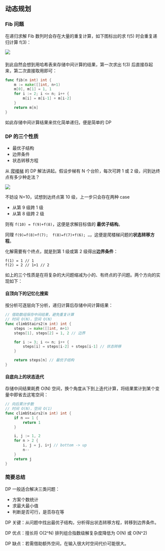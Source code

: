 ## 动态规划

### Fib 问题

在递归求解 Fib 数列时会存在大量的重复计算，如下图标出的求 f(5) 时会重复递归计算 f(3)：

![](https://images.yinzige.com/2019-01-02-020021.png)

到此自然会想到用哈希表来存储中间计算的结果，第一次求出 f(3) 后直接存起来，第二次直接取用即可：

```go
func fib(n int) int {
	m := make([]int, n+1)
	m[0], m[1] = 1, 1
	for i := 2; i <= n; i++ {
		m[i] = m[i-1] + m[i-2]
	}
	return m[n]
}
```

如此存储中间计算结果来优化简单递归，便是简单的 DP



### DP 的三个性质

- 最优子结构
- 边界条件
- 状态转移方程

从 [爬楼梯](https://leetcode-cn.com/problems/climbing-stairs/) 的 DP 解法讲起。假设步梯有 N 个台阶，每次可跨 1 或 2 级，问到达终点有多少种走法？

![](https://images.yinzige.com/2019-01-02-022310.png)

不妨设 N=10，试想到达终点第 10 级，上一步只会存在两种 case

- 从第 9 级跨 1 级
- 从第 8 级跨 2 级

则有 `f(10) = f(9)+f(8)`，这便是求解目标值的 **最优子结构**。

同理 `f(9)=f(8)+f(7);  f(8)=f(7)+f(6); …`，这便是爬楼梯问题的**状态转移方程**。

化解需要有个终点，就是到第 1 级或第 2 级得出**边界条件**：

```
f(1) = 1 // 1
f(2) = 2 // 1+1 // 2
```

如上的三个性质是在将复杂的大问题缩减为小的、有终点的子问题。两个方向的实现如下：



#### 自顶向下的记忆化搜索

按分析可逐层向下分析，递归计算后存储中间计算结果：

```go
// 借助数组保存中间结果，避免重复计算
// 时间 O(N)，空间 O(N)
func climbStairs2(n int) int {
	steps := make([]int, n+1)
	steps[1], steps[2] = 1, 2 // 边界

	for i := 3; i <= n; i++ {
		steps[i] = steps[i-2] + steps[i-1] // 状态转移
	}

	return steps[n] // 最优子结构
}
```



#### 自底向上的状态迭代

存储中间结果耗费 O(N) 空间，换个角度从下到上迭代计算，将结果累计到某个变量中即省去这笔空间：

```go
// 向后累计步数
// 时间 O(N)，空间 O(1)
func climbStairs2(n int) int {
	if n == 1 {
		return 1
	}

	i, j := 1, 2
	for n > 2 {
		i, j = j, i+j // bottom -> up
		n--
	}
	return j
}
```



### 简要总结

DP 一般适合解决三类问题：

- 方案个数统计
- 求最大最小值
- 判断是否可行，是否存在等

DP 关键：从问题中找出最优子结构，分析得出状态转移方程，转移到边界条件。

DP 优点：擅长将 O(2^N) 排列组合指数级解复杂度降低为 O(N) 或 O(N^2) 

DP 缺点：若需借助额外空间，在输入很大时空间代价可能很大。
